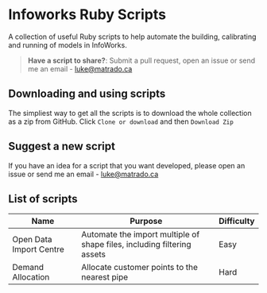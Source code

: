 # Infoworks Ruby Scripts

A collection of useful Ruby scripts to help automate the building, calibrating and running of models in InfoWorks.

> **Have a script to share?**: Submit a pull request, open an issue or send me an email - luke@matrado.ca

## Downloading and using scripts

The simpliest way to get all the scripts is to download the whole collection as a zip from GitHub. Click `Clone or download` and then `Download Zip`

## Suggest a new script

If you have an idea for a script that you want developed, please open an issue or send me an email - luke@matrado.ca

## List of scripts

| Name                    | Purpose                                                                 | Difficulty |
| ----------------------- | ----------------------------------------------------------------------- | ---------- |
| Open Data Import Centre | Automate the import multiple of shape files, including filtering assets | Easy       |
| Demand Allocation       | Allocate customer points to the nearest pipe                            | Hard       |
